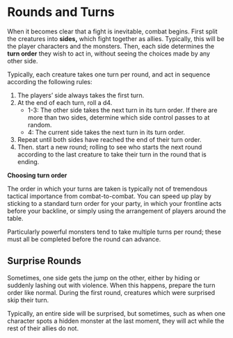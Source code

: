 # Rounds and Turns

When it becomes clear that a fight is inevitable, combat begins. First split the creatures into **sides,** which fight together as allies. Typically, this will be the player characters and the monsters. Then, each side determines the **turn order** they wish to act in, without seeing the choices made by any other side.

Typically, each creature takes one turn per round, and act in sequence according the following rules:
1. The players’ side always takes the first turn. 
1. At the end of each turn, roll a d4.
	* 1-3: The other side takes the next turn in its turn order. If there are more than two sides, determine which side control passes to at random.
	* 4: The current side takes the next turn in its turn order.
1. Repeat until both sides have reached the end of their turn order.
1. Then. start a new round; rolling to see who starts the next round according to the last creature to take their turn in the round that is ending.

<div class="infobox">

**Choosing turn order**

The order in which your turns are taken is typically not of tremendous tactical importance from combat-to-combat. You can speed up play by sticking to a standard turn order for your party, in which your frontline acts before your backline, or simply using the arrangement of players around the table.
</div>

Particularly powerful monsters tend to take multiple turns per round; these must all be completed before the round can advance.


## Surprise Rounds
Sometimes, one side gets the jump on the other, either by hiding or suddenly lashing out with violence. When this happens, prepare the turn order like normal. During the first round, creatures which were surprised skip their turn.

Typically, an entire side will be surprised, but sometimes, such as when one character spots a hidden monster at the last moment, they will act while the rest of their allies do not.
